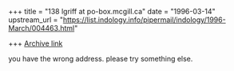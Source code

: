 +++
title = "138 lgriff at po-box.mcgill.ca"
date = "1996-03-14"
upstream_url = "https://list.indology.info/pipermail/indology/1996-March/004463.html"

+++
[Archive link](https://list.indology.info/pipermail/indology/1996-March/004463.html)

you have the wrong address. please try something else.




